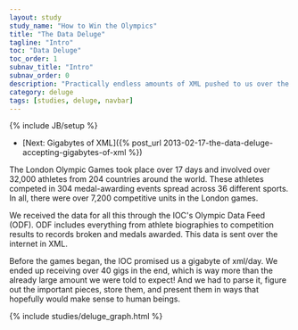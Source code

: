 ```yaml
---
layout: study
study_name: "How to Win the Olympics"
title: "The Data Deluge"
tagline: "Intro"
toc: "Data Deluge"
toc_order: 1
subnav_title: "Intro"
subnav_order: 0
description: "Practically endless amounts of XML pushed to us over the Internet from LOCOG."
category: deluge
tags: [studies, deluge, navbar]
---
```

{% include JB/setup %}

* [Next: Gigabytes of XML]({% post_url 2013-02-17-the-data-deluge-accepting-gigabytes-of-xml %})

The London Olympic Games took place over 17 days and involved over 32,000 athletes from 204 countries around the world. These athletes competed in 304 medal-awarding events spread across 36 different sports. In all, there were over 7,200 competitive units in the London games. 

We received the data for all this through the IOC's Olympic Data Feed (ODF). ODF includes everything from athlete biographies to competition results to records broken and medals awarded. This data is sent over the internet in XML. 

Before the games began, the IOC promised us a gigabyte of xml/day. We ended up receiving over 40 gigs in the end, which is way more than the already large amount we were told to expect!  And we had to parse it, figure out the important pieces, store them, and present them in ways that hopefully would make sense to human beings.

{% include studies/deluge_graph.html %}

